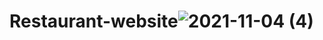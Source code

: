 # Restaurant-website![2021-11-04 (4)](https://user-images.githubusercontent.com/88606859/140338709-f8e50eee-e686-4db8-9511-2d1ffe5794f2.png)
